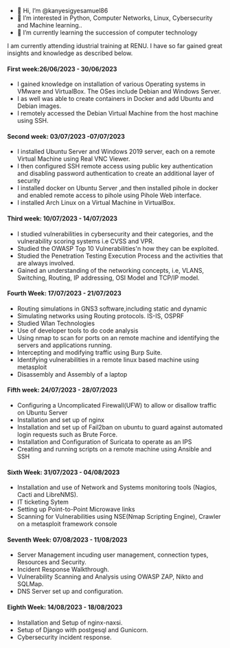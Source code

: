 - 👋 Hi, I’m @kanyesigyesamuel86
- 👀 I’m interested in Python, Computer Networks, Linux, Cybersecurity and Machine learning..
- 🌱 I’m currently learning the succession of computer technology

I am currently attending idustrial training at RENU. 
I have so far gained great insights and knowledge as described below.  

#### First week:26/06/2023 - 30/06/2023 ####
- I gained knowledge on installation of various Operating systems in VMware and VirtualBox. The OSes include Debian and Windows Server.  
- I as well was able to create containers in Docker and add Ubuntu and Debian images.   
- I remotely accessed the Debian Virtual Machine from the host machine using SSH.  

#### Second week: 03/07/2023 -07/07/2023 ####
- I installed Ubuntu Server and Windows 2019 server, each on a remote Virtual Machine using Real VNC Viewer.  
- I then configured SSH remote access using public key authentication and disabling password authentication to create an additional layer of security
- I installed docker on Ubuntu Server ,and then installed pihole in docker and enabled remote access to pihole using Pihole Web interface.  
- I installed Arch Linux on a Virtual Machine in VirtualBox.

#### Third week: 10/07/2023 - 14/07/2023 ####
- I studied vulnerabilities in cybersecurity and their categories, and the  vulnerability scoring systems i.e CVSS and VPR.
- Studied the OWASP Top 10 Vulnerabilities'n how they can be exploited.
- Studied the Penetration Testing Execution Process and the activities that are always involved.
- Gained an understanding of the networking concepts, i.e, VLANS, Switching, Routing, IP addressing, OSI Model and TCP/IP model.

#### Fourth Week: 17/07/2023 - 21/07/2023 ####
- Routing simulations in GNS3 software,including static and dynamic
- Simulating networks using Routing protocols. IS-IS, OSPRF
- Studied Wlan Technologies
- Use of developer tools to do code analysis
- Using nmap to scan for ports on an remote machine and identifying the servers and applications running.
- Intercepting and modifying traffic using Burp Suite.
- Identifying vulnerabilities in a remote linux based machine using metasploit
- Disassembly and Assembly of a laptop

#### Fifth week: 24/07/2023 - 28/07/2023 ####
- Configuring a Uncomplicated Firewall(UFW) to allow or disallow traffic on Ubuntu Server 
- Installation and set up of nginx
- Installation and set up of Fail2ban on ubuntu to guard against automated login requests such as Brute Force.
- Installation and Configuration of Suricata to operate as an IPS
- Creating and running scripts on a remote machine using Ansible and SSH

#### Sixth Week: 31/07/2023 - 04/08/2023 ####
- Installation and use of Network and Systems monitoring tools (Nagios, Cacti and LibreNMS).
- IT ticketing Sytem
- Setting up Point-to-Point Microwave links
- Scanning for Vulnerabilities using NSE(Nmap Scripting Engine), Crawler on a metasploit framework console

#### Seventh Week: 07/08/2023 - 11/08/2023 ####
- Server Management incuding user management, connection types, Resources and Security.
- Incident Response Walkthrough.
- Vulnerability Scanning and Analysis using OWASP ZAP, Nikto and SQLMap.
- DNS Server set up and configuration.

#### Eighth Week: 14/08/2023 - 18/08/2023 ####
- Installation and Setup of nginx-naxsi.
- Setup of Django with postgesql and Gunicorn.
- Cybersecurity incident response.

<!---
kanyesigyesamuel86/kanyesigyesamuel86 is a ✨ special ✨ repository because its `README.md` (this file) appears on your GitHub profile.
You can click the Preview link to take a look at your changes.
--->
